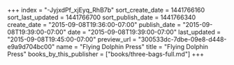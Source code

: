 +++
index = "-JyjxdPf_xjEyq_RhB7b"
sort_create_date = 1441766160
sort_last_updated = 1441766700
sort_publish_date = 1441766340
create_date = "2015-09-08T19:36:00-07:00"
publish_date = "2015-09-08T19:39:00-07:00"
date = "2015-09-08T19:39:00-07:00"
last_updated = "2015-09-08T19:45:00-07:00"
preview_url = "300533dc-7dbe-09e8-d448-e9a9d704bc00"
name = "Flying Dolphin Press"
title = "Flying Dolphin Press"
books_by_this_publisher = ["books/three-bags-full.md"]
+++

